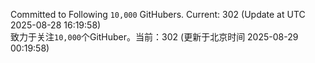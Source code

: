Committed to Following `10,000` GitHubers. Current: <!-- FOLLOWING_COUNT -->302<!-- FOLLOWING_COUNT --> (Update at UTC <!-- LAST_UPDATED -->2025-08-28 16:19:58<!-- LAST_UPDATED -->)<br>
致力于关注`10,000`个GitHuber。当前：<!-- FOLLOWING_COUNT -->302<!-- FOLLOWING_COUNT --> (更新于北京时间 <!-- LAST_UPDATED_CST -->2025-08-29 00:19:58<!-- LAST_UPDATED_CST -->)
